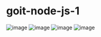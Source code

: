 # goit-node-js-1
![image](https://user-images.githubusercontent.com/81816000/157461846-47dc8053-55be-40cc-8f96-f27e52f18901.png)
![image](https://user-images.githubusercontent.com/81816000/157461969-aa5550b6-0679-47d2-92cd-b708546c526f.png)
![image](https://user-images.githubusercontent.com/81816000/157462010-9ea24329-b986-48b8-8299-7b2a1e3032bc.png)
![image](https://user-images.githubusercontent.com/81816000/157462041-77d47290-5c9e-4277-81dd-e935d4b9485a.png)
